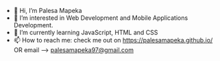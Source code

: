 - 👋 Hi, I’m Palesa Mapeka
- 👀 I’m interested in Web Development and Mobile Applications Development.
- 🌱 I’m currently learning JavaScript, HTML and CSS
- 📫 How to reach me: check me out on https://palesamapeka.github.io/ OR email --> palesamapeka97@gmail.com

<!---
palesamapeka/palesamapeka is a ✨ special ✨ repository because its `README.md` (this file) appears on your GitHub profile.
You can click the Preview link to take a look at your changes.
--->
